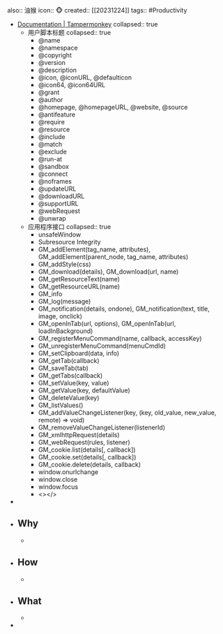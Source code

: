 also:: 油猴
icon:: 🐵
created:: [[20231224]]
tags:: #Productivity
- [Documentation | Tampermonkey](https://www.tampermonkey.net/documentation.php)
  collapsed:: true
  - 用户脚本标题
    collapsed:: true
    - @name
    - @namespace
    - @copyright
    - @version
    - @description
    - @icon, @iconURL, @defaulticon
    - @icon64, @icon64URL
    - @grant
    - @author
    - @homepage, @homepageURL, @website, @source
    - @antifeature
    - @require
    - @resource
    - @include
    - @match
    - @exclude
    - @run-at
    - @sandbox
    - @connect
    - @noframes
    - @updateURL
    - @downloadURL
    - @supportURL
    - @webRequest
    - @unwrap
  - 应用程序接口
    collapsed:: true
    - unsafeWindow
    - Subresource Integrity
    - GM_addElement(tag_name, attributes), GM_addElement(parent_node, tag_name, attributes)
    - GM_addStyle(css)
    - GM_download(details), GM_download(url, name)
    - GM_getResourceText(name)
    - GM_getResourceURL(name)
    - GM_info
    - GM_log(message)
    - GM_notification(details, ondone), GM_notification(text, title, image, onclick)
    - GM_openInTab(url, options), GM_openInTab(url, loadInBackground)
    - GM_registerMenuCommand(name, callback, accessKey)
    - GM_unregisterMenuCommand(menuCmdId)
    - GM_setClipboard(data, info)
    - GM_getTab(callback)
    - GM_saveTab(tab)
    - GM_getTabs(callback)
    - GM_setValue(key, value)
    - GM_getValue(key, defaultValue)
    - GM_deleteValue(key)
    - GM_listValues()
    - GM_addValueChangeListener(key, (key, old_value, new_value, remote) => void)
    - GM_removeValueChangeListener(listenerId)
    - GM_xmlhttpRequest(details)
    - GM_webRequest(rules, listener)
    - GM_cookie.list(details[, callback])
    - GM_cookie.set(details[, callback])
    - GM_cookie.delete(details, callback)
    - window.onurlchange
    - window.close
    - window.focus
    - <><![CDATA[...]]></>
-
- ## Why
  -
- ## How
  -
- ## What
  -
-
